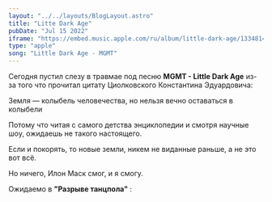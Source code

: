 ```yaml
---
layout: "../../layouts/BlogLayout.astro"
title: "Litte Dark Age"
pubDate: "Jul 15 2022"
iframe: "https://embed.music.apple.com/ru/album/little-dark-age/1334814526?i=1334814531&l=en"
type: "apple"
song: "Little Dark Age - MGMT"
---
```


Сегодня пустил слезу в травмае под песню **MGMT - Little Dark Age** из-за того что прочитал цитату Циолковского Константина Эдуардовича:

Земля — колыбель человечества, но нельзя вечно оставаться в колыбели

Потому что читая с самого детства энциклопедии и смотря научные шоу, ожидаешь не такого настоящего.

Если и покорять, то новые земли, никем не виданные раньше, а не это вот всё.

Но ничего, Илон Маск смог, и я смогу.

Ожидаемо в **"Разрыве танцпола"** :